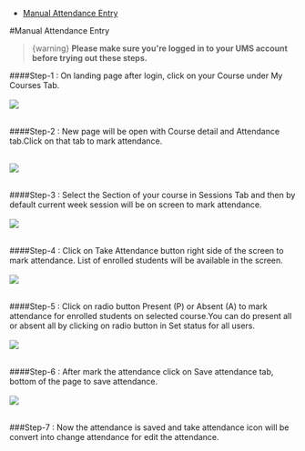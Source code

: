 * [Manual Attendance Entry](#manualattenentry)


<a name="manualattenentry"></a> 
#Manual Attendance Entry

>{warning} **Please make sure you're logged in to your UMS account before trying out these steps.**

####Step-1 : On landing page after login, click on your <larecipe-badge type="info">Course</larecipe-badge> under My Courses Tab.
<br/>
<br/>
![](https://jgu-eta.s3.ap-south-1.amazonaws.com/settings/May2019/AT1.jpg)
<br/>
<br/>

 ####Step-2 : New page will be open with Course detail and <larecipe-badge type="info">Attendance</larecipe-badge> tab.Click on that tab to mark attendance.
<br/>
<br/>

![](https://jgu-eta.s3.ap-south-1.amazonaws.com/settings/May2019/AT2.jpg)
<br/>
<br/>

####Step-3 : Select the Section of your course in <larecipe-badge type="info">Sessions Tab</larecipe-badge> and then by default current week session will be on screen to mark attendance.
<br/>
<br/>
![](https://jgu-eta.s3.ap-south-1.amazonaws.com/settings/May2019/AT3.jpg)
<br/>
<br/>

####Step-4 : Click on <larecipe-badge type="info">Take Attendance</larecipe-badge> button right side of the screen to mark attendance. List of enrolled students will be available in the screen. 
<br/>
<br/>
![](https://jgu-eta.s3.ap-south-1.amazonaws.com/settings/May2019/AT4.jpg)
<br/>
<br/>

####Step-5 : Click on radio button <larecipe-badge type="info">Present (P) or Absent (A)</larecipe-badge> to mark attendance for enrolled students on selected course.You can do present all or absent all by clicking  on radio button in Set status for all users. 
<br/>
<br/>
![](https://jgu-eta.s3.ap-south-1.amazonaws.com/settings/May2019/AT5.jpg)
<br/>
<br/>

####Step-6 : After mark the attendance click on <larecipe-badge type="info">Save attendance</larecipe-badge> tab, bottom of the page to save attendance.
<br/>
<br/>
![](https://jgu-eta.s3.ap-south-1.amazonaws.com/settings/May2019/AT6.jpg)
<br/>
<br/>

###Step-7 : Now the attendance is saved and take attendance icon will be convert into change attendance for edit the attendance.

